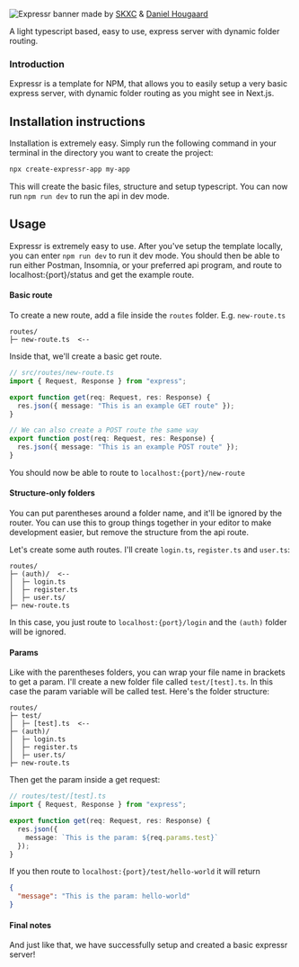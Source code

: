 ![Expressr banner](https://utfs.io/f/EVQsPnqldSbJK0rIZaRLG29qk3hfuBvgnlarzoedXV0MI6xY)
made by [SKXC](https://skxv.dev) & [Daniel Hougaard](https://github.com/danielhougaard)

A light typescript based, easy to use, express server with dynamic folder routing.

### Introduction

Expressr is a template for NPM, that allows you to easily setup a very basic express server, with dynamic folder routing as you might see in Next.js.

## Installation instructions

Installation is extremely easy. Simply run the following command in your terminal in the directory you want to create the project:

```sh
npx create-expressr-app my-app
```

This will create the basic files, structure and setup typescript.
You can now run `npm run dev` to run the api in dev mode.

## Usage

Expressr is extremely easy to use. After you've setup the template locally, you can enter `npm run dev` to run it dev mode. You should then be able to run either Postman, Insomnia, or your preferred api program, and route to localhost:{port}/status and get the example route.

#### Basic route

To create a new route, add a file inside the `routes` folder. E.g. `new-route.ts`

```
routes/
├─ new-route.ts  <--
```

Inside that, we'll create a basic get route.

```ts
// src/routes/new-route.ts
import { Request, Response } from "express";

export function get(req: Request, res: Response) {
  res.json({ message: "This is an example GET route" });
}

// We can also create a POST route the same way
export function post(req: Request, res: Response) {
  res.json({ message: "This is an example POST route" });
}
```

You should now be able to route to `localhost:{port}/new-route`

#### Structure-only folders

You can put parentheses around a folder name, and it'll be ignored by the router. You can use this to group things together in your editor to make development easier, but remove the structure from the api route.

Let's create some auth routes. I'll create `login.ts`, `register.ts` and `user.ts`:

```
routes/
├─ (auth)/  <--
│  ├─ login.ts
│  ├─ register.ts
│  ├─ user.ts/
├─ new-route.ts
```

In this case, you just route to `localhost:{port}/login` and the `(auth)` folder will be ignored.

#### Params

Like with the parentheses folders, you can wrap your file name in brackets to get a param. I'll create a new folder file called `test/[test].ts`. In this case the param variable will be called test. Here's the folder structure:

```
routes/
├─ test/
│  ├─ [test].ts  <--
├─ (auth)/
│  ├─ login.ts
│  ├─ register.ts
│  ├─ user.ts/
├─ new-route.ts
```

Then get the param inside a get request:

```ts
// routes/test/[test].ts
import { Request, Response } from "express";

export function get(req: Request, res: Response) {
  res.json({
    message: `This is the param: ${req.params.test}`
  });
}
```

If you then route to `localhost:{port}/test/hello-world` it will return

```json
{
  "message": "This is the param: hello-world"
}
```

#### Final notes

And just like that, we have successfully setup and created a basic expressr server!

